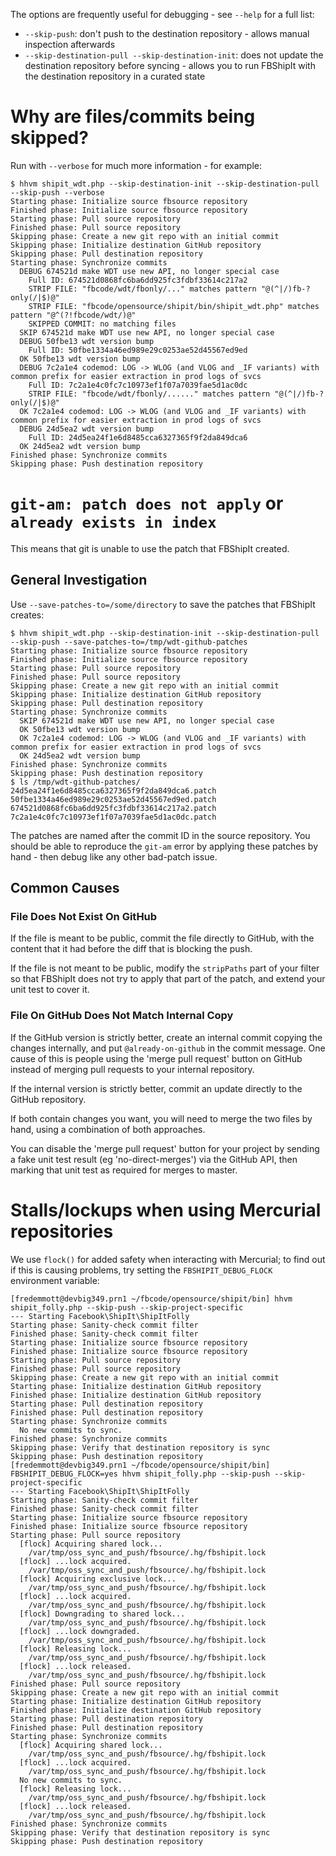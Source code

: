 The options are frequently useful for debugging - see `--help` for a full list:

 - `--skip-push`: don't push to the destination repository - allows manual inspection afterwards
 - `--skip-destination-pull --skip-destination-init`: does not update the destination repository before syncing - allows you to run FBShipIt with the destination repository in a curated state

# Why are files/commits being skipped?

Run with `--verbose` for much more information - for example:

```
$ hhvm shipit_wdt.php --skip-destination-init --skip-destination-pull --skip-push --verbose
Starting phase: Initialize source fbsource repository
Finished phase: Initialize source fbsource repository
Starting phase: Pull source repository
Finished phase: Pull source repository
Skipping phase: Create a new git repo with an initial commit
Skipping phase: Initialize destination GitHub repository
Skipping phase: Pull destination repository
Starting phase: Synchronize commits
  DEBUG 674521d make WDT use new API, no longer special case
    Full ID: 674521d0868fc6ba6dd925fc3fdbf33614c217a2
    STRIP FILE: "fbcode/wdt/fbonly/..." matches pattern "@(^|/)fb-?only(/|$)@"
    STRIP FILE: "fbcode/opensource/shipit/bin/shipit_wdt.php" matches pattern "@^(?!fbcode/wdt/)@"
    SKIPPED COMMIT: no matching files
  SKIP 674521d make WDT use new API, no longer special case
  DEBUG 50fbe13 wdt version bump
    Full ID: 50fbe1334a46ed989e29c0253ae52d45567ed9ed
  OK 50fbe13 wdt version bump
  DEBUG 7c2a1e4 codemod: LOG -> WLOG (and VLOG and _IF variants) with common prefix for easier extraction in prod logs of svcs
    Full ID: 7c2a1e4c0fc7c10973ef1f07a7039fae5d1ac0dc
    STRIP FILE: "fbcode/wdt/fbonly/......" matches pattern "@(^|/)fb-?only(/|$)@"
  OK 7c2a1e4 codemod: LOG -> WLOG (and VLOG and _IF variants) with common prefix for easier extraction in prod logs of svcs
  DEBUG 24d5ea2 wdt version bump
    Full ID: 24d5ea24f1e6d8485cca6327365f9f2da849dca6
  OK 24d5ea2 wdt version bump
Finished phase: Synchronize commits
Skipping phase: Push destination repository
```

# `git-am: patch does not apply` or `already exists in index`

This means that git is unable to use the patch that FBShipIt created.

## General Investigation

Use `--save-patches-to=/some/directory` to save the patches that FBShipIt
creates:

```
$ hhvm shipit_wdt.php --skip-destination-init --skip-destination-pull --skip-push --save-patches-to=/tmp/wdt-github-patches
Starting phase: Initialize source fbsource repository
Finished phase: Initialize source fbsource repository
Starting phase: Pull source repository
Finished phase: Pull source repository
Skipping phase: Create a new git repo with an initial commit
Skipping phase: Initialize destination GitHub repository
Skipping phase: Pull destination repository
Starting phase: Synchronize commits
  SKIP 674521d make WDT use new API, no longer special case
  OK 50fbe13 wdt version bump
  OK 7c2a1e4 codemod: LOG -> WLOG (and VLOG and _IF variants) with common prefix for easier extraction in prod logs of svcs
  OK 24d5ea2 wdt version bump
Finished phase: Synchronize commits
Skipping phase: Push destination repository
$ ls /tmp/wdt-github-patches/
24d5ea24f1e6d8485cca6327365f9f2da849dca6.patch
50fbe1334a46ed989e29c0253ae52d45567ed9ed.patch
674521d0868fc6ba6dd925fc3fdbf33614c217a2.patch
7c2a1e4c0fc7c10973ef1f07a7039fae5d1ac0dc.patch
```

The patches are named after the commit ID in the source repository. You should
be able to reproduce the `git-am` error by applying these
patches by hand - then debug like any other bad-patch issue.

## Common Causes

### File Does Not Exist On GitHub

If the file is meant to be public, commit the file directly to GitHub, with the content that it had before the diff that is blocking the push.

If the file is not meant to be public, modify the `stripPaths` part of your filter so that FBShipIt does not try to apply that part of the patch, and extend your unit test to cover it.

### File On GitHub Does Not Match Internal Copy

If the GitHub version is strictly better, create an internal commit copying the
changes internally, and put `@already-on-github` in the commit message.
One cause of this is people using the 'merge pull request' button on GitHub
instead of merging pull requests to your internal repository.

If the internal version is strictly better, commit an update directly to the GitHub repository.

If both contain changes you want, you will need to merge the two files by hand, using a combination of both approaches.

You can disable the 'merge pull request' button for your project  by sending a
fake unit test result (eg 'no-direct-merges') via the GitHub API, then marking
that unit test as required for merges to master.

# Stalls/lockups when using Mercurial repositories

We use `flock()` for added safety when interacting with Mercurial; to find out
if this is causing problems, try setting the `FBSHIPIT_DEBUG_FLOCK`
environment variable:

```
[fredemmott@devbig349.prn1 ~/fbcode/opensource/shipit/bin] hhvm shipit_folly.php --skip-push --skip-project-specific
--- Starting Facebook\ShipIt\ShipItFolly
Starting phase: Sanity-check commit filter
Finished phase: Sanity-check commit filter
Starting phase: Initialize source fbsource repository
Finished phase: Initialize source fbsource repository
Starting phase: Pull source repository
Finished phase: Pull source repository
Skipping phase: Create a new git repo with an initial commit
Starting phase: Initialize destination GitHub repository
Finished phase: Initialize destination GitHub repository
Starting phase: Pull destination repository
Finished phase: Pull destination repository
Starting phase: Synchronize commits
  No new commits to sync.
Finished phase: Synchronize commits
Skipping phase: Verify that destination repository is sync
Skipping phase: Push destination repository
[fredemmott@devbig349.prn1 ~/fbcode/opensource/shipit/bin] FBSHIPIT_DEBUG_FLOCK=yes hhvm shipit_folly.php --skip-push --skip-project-specific
--- Starting Facebook\ShipIt\ShipItFolly
Starting phase: Sanity-check commit filter
Finished phase: Sanity-check commit filter
Starting phase: Initialize source fbsource repository
Finished phase: Initialize source fbsource repository
Starting phase: Pull source repository
  [flock] Acquiring shared lock...
    /var/tmp/oss_sync_and_push/fbsource/.hg/fbshipit.lock
  [flock] ...lock acquired.
    /var/tmp/oss_sync_and_push/fbsource/.hg/fbshipit.lock
  [flock] Acquiring exclusive lock...
    /var/tmp/oss_sync_and_push/fbsource/.hg/fbshipit.lock
  [flock] ...lock acquired.
    /var/tmp/oss_sync_and_push/fbsource/.hg/fbshipit.lock
  [flock] Downgrading to shared lock...
    /var/tmp/oss_sync_and_push/fbsource/.hg/fbshipit.lock
  [flock] ...lock downgraded.
    /var/tmp/oss_sync_and_push/fbsource/.hg/fbshipit.lock
  [flock] Releasing lock...
    /var/tmp/oss_sync_and_push/fbsource/.hg/fbshipit.lock
  [flock] ...lock released.
    /var/tmp/oss_sync_and_push/fbsource/.hg/fbshipit.lock
Finished phase: Pull source repository
Skipping phase: Create a new git repo with an initial commit
Starting phase: Initialize destination GitHub repository
Finished phase: Initialize destination GitHub repository
Starting phase: Pull destination repository
Finished phase: Pull destination repository
Starting phase: Synchronize commits
  [flock] Acquiring shared lock...
    /var/tmp/oss_sync_and_push/fbsource/.hg/fbshipit.lock
  [flock] ...lock acquired.
    /var/tmp/oss_sync_and_push/fbsource/.hg/fbshipit.lock
  No new commits to sync.
  [flock] Releasing lock...
    /var/tmp/oss_sync_and_push/fbsource/.hg/fbshipit.lock
  [flock] ...lock released.
    /var/tmp/oss_sync_and_push/fbsource/.hg/fbshipit.lock
Finished phase: Synchronize commits
Skipping phase: Verify that destination repository is sync
Skipping phase: Push destination repository
```
